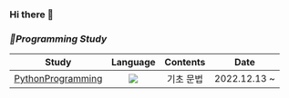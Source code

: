 ### Hi there 👋

<!--
**JuwonLee99/JuwonLee99** is a ✨ _special_ ✨ repository because its `README.md` (this file) appears on your GitHub profile.

Here are some ideas to get you started:

- 🔭 I’m currently working on ...
- 🌱 I’m currently learning ...
- 👯 I’m looking to collaborate on ...
- 🤔 I’m looking for help with ...
- 💬 Ask me about ...
- 📫 How to reach me: ...
- 😄 Pronouns: ...
- ⚡ Fun fact: ...
-->

### _🎒Programming Study_
|Study|Language|Contents|Date|
|:---------:|:----:|:----:|:----:|
|[PythonProgramming](https://github.com/JuwonLee99/python_practice.git)|<img src="https://img.shields.io/badge/Python-3776AB?style=flat&logo=Python&logoColor=white"/>|기초 문법|2022.12.13 ~|
